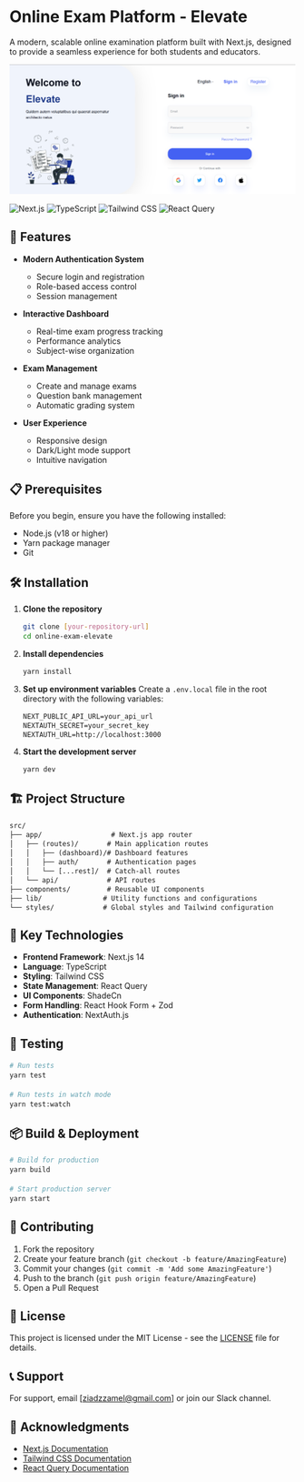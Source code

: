 # Online Exam Platform - Elevate

A modern, scalable online examination platform built with Next.js, designed to provide a seamless experience for both students and educators.

![App Screenshot](public/assets/AppImage.png)

![Next.js](https://img.shields.io/badge/next.js-000000?style=for-the-badge&logo=nextdotjs&logoColor=white)
![TypeScript](https://img.shields.io/badge/TypeScript-007ACC?style=for-the-badge&logo=typescript&logoColor=white)
![Tailwind CSS](https://img.shields.io/badge/Tailwind_CSS-38B2AC?style=for-the-badge&logo=tailwind-css&logoColor=white)
![React Query](https://img.shields.io/badge/React_Query-FF4154?style=for-the-badge&logo=react-query&logoColor=white)

## 🚀 Features

- **Modern Authentication System**

  - Secure login and registration
  - Role-based access control
  - Session management

- **Interactive Dashboard**

  - Real-time exam progress tracking
  - Performance analytics
  - Subject-wise organization

- **Exam Management**

  - Create and manage exams
  - Question bank management
  - Automatic grading system

- **User Experience**
  - Responsive design
  - Dark/Light mode support
  - Intuitive navigation

## 📋 Prerequisites

Before you begin, ensure you have the following installed:

- Node.js (v18 or higher)
- Yarn package manager
- Git

## 🛠️ Installation

1. **Clone the repository**

   ```bash
   git clone [your-repository-url]
   cd online-exam-elevate
   ```

2. **Install dependencies**

   ```bash
   yarn install
   ```

3. **Set up environment variables**
   Create a `.env.local` file in the root directory with the following variables:

   ```
   NEXT_PUBLIC_API_URL=your_api_url
   NEXTAUTH_SECRET=your_secret_key
   NEXTAUTH_URL=http://localhost:3000
   ```

4. **Start the development server**
   ```bash
   yarn dev
   ```

## 🏗️ Project Structure

```
src/
├── app/                 # Next.js app router
│   ├── (routes)/       # Main application routes
│   │   ├── (dashboard)/# Dashboard features
│   │   ├── auth/       # Authentication pages
│   │   └── [...rest]/  # Catch-all routes
│   └── api/            # API routes
├── components/         # Reusable UI components
├── lib/               # Utility functions and configurations
└── styles/            # Global styles and Tailwind configuration
```

## 🧩 Key Technologies

- **Frontend Framework**: Next.js 14
- **Language**: TypeScript
- **Styling**: Tailwind CSS
- **State Management**: React Query
- **UI Components**: ShadeCn
- **Form Handling**: React Hook Form + Zod
- **Authentication**: NextAuth.js

## 🧪 Testing

```bash
# Run tests
yarn test

# Run tests in watch mode
yarn test:watch
```

## 📦 Build & Deployment

```bash
# Build for production
yarn build

# Start production server
yarn start
```

## 🤝 Contributing

1. Fork the repository
2. Create your feature branch (`git checkout -b feature/AmazingFeature`)
3. Commit your changes (`git commit -m 'Add some AmazingFeature'`)
4. Push to the branch (`git push origin feature/AmazingFeature`)
5. Open a Pull Request

## 📄 License

This project is licensed under the MIT License - see the [LICENSE](LICENSE) file for details.

## 📞 Support

For support, email [ziadzzamel@gmail.com] or join our Slack channel.

## 🙏 Acknowledgments

- [Next.js Documentation](https://nextjs.org/docs)
- [Tailwind CSS Documentation](https://tailwindcss.com/docs)
- [React Query Documentation](https://tanstack.com/query/latest)
